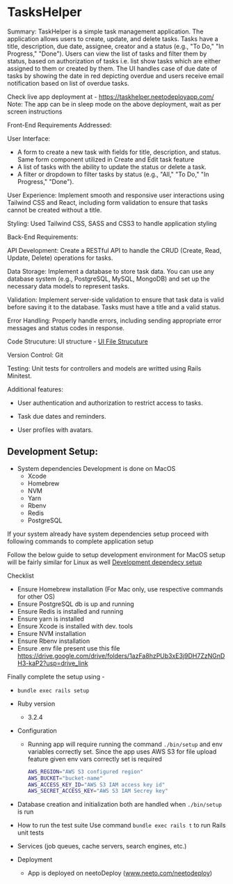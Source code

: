 # TasksHelper

Summary: TaskHelper is a simple task management application. The application
allows users to create, update, and delete tasks. Tasks have a title,
description, due date, assignee, creator and a status (e.g., "To Do," "In
Progress," "Done"). Users can view the list of tasks and filter them by status,
based on authorization of tasks i.e. list show tasks which are either assigned
to them or created by them. The UI handles case of due date of tasks by showing
the date in red depicting overdue and users receive email notification based on
list of overdue tasks.

Check live app deployment at - https://taskhelper.neetodeployapp.com/ Note: The
app can be in sleep mode on the above deployment, wait as per screen
instructions

Front-End Requirements Addressed:

User Interface:

- A form to create a new task with fields for title, description, and status.
  Same form component utilized in Create and Edit task feature
- A list of tasks with the ability to update the status or delete a task.
- A filter or dropdown to filter tasks by status (e.g., "All," "To Do," "In
  Progress," "Done").

User Experience: Implement smooth and responsive user interactions using
Tailwind CSS and React, including form validation to ensure that tasks cannot be
created without a title.

Styling: Used Tailwind CSS, SASS and CSS3 to handle application styling

Back-End Requirements:

API Development: Create a RESTful API to handle the CRUD (Create, Read, Update,
Delete) operations for tasks.

Data Storage: Implement a database to store task data. You can use any database
system (e.g., PostgreSQL, MySQL, MongoDB) and set up the necessary data models
to represent tasks.

Validation: Implement server-side validation to ensure that task data is valid
before saving it to the database. Tasks must have a title and a valid status.

Error Handling: Properly handle errors, including sending appropriate error
messages and status codes in response.

Code Strucuture:
UI structure - [UI File Strucuture](./docs/ui_structure.md)

Version Control: Git

Testing: Unit tests for controllers and models are writted using Rails Minitest.

Additional features:

- User authentication and authorization to restrict access to tasks.

- Task due dates and reminders.

- User profiles with avatars.

## Development Setup:

- System dependencies Development is done on MacOS
  - Xcode
  - Homebrew
  - NVM
  - Yarn
  - Rbenv
  - Redis
  - PostgreSQL

If your system already have system dependencies setup proceed with following commands to complete
application setup

Follow the below guide to setup development environment for MacOS
setup will be fairly similar for Linux as well
[Development dependecy setup](./docs/development.md)

Checklist
- Ensure Homebrew installation (For Mac only, use respective commands for other OS)
- Ensure PostgreSQL db is up and running
- Ensure Redis is installed and running
- Ensure yarn is installed
- Ensure Xcode is installed with dev. tools
- Ensure NVM installation
- Ensure Rbenv installation
- Ensure .env file present use this file 
  https://drive.google.com/drive/folders/1azFa8hzPUb3xE3j9DH7ZzNGnDH3-kaP2?usp=drive_link

Finally complete the setup using -
- `bundle exec rails setup`

- Ruby version
  - 3.2.4

- Configuration
  - Running app will require running the command `./bin/setup` and env variables
    correctly set. Since the app uses AWS S3 for file upload feature given env
    vars correctly set is required
    ```bash
    AWS_REGION="AWS S3 configured region"
    AWS_BUCKET="bucket-name"
    AWS_ACCESS_KEY_ID="AWS S3 IAM access key id"
    AWS_SECRET_ACCESS_KEY="AWS S3 IAM Secrey key"
    ```

- Database creation and initialization both are handled when `./bin/setup` is
  run

- How to run the test suite Use command `bundle exec rails t` to run Rails unit
  tests

- Services (job queues, cache servers, search engines, etc.)

- Deployment
  - App is deployed on neetoDeploy (www.neeto.com/neetodeploy)
